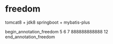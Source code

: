 # freedom

tomcat8 + jdk8
springboot + mybatis-plus

begin_annotation_freedom
5
6
7
888888888888
12
end_annotation_freedom
